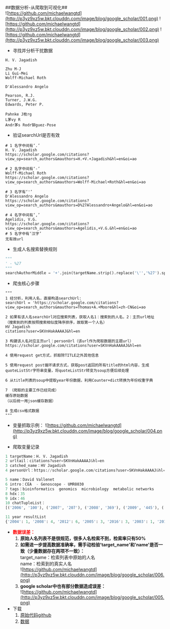﻿##数据分析-从爬取到可视化##
<br>
![https://github.com/michaelwangtd](http://p3yz9xz5w.bkt.clouddn.com/image/blog/google_scholar/001.png)
![https://github.com/michaelwangtd](http://p3yz9xz5w.bkt.clouddn.com/image/blog/google_scholar/002.png)
![https://github.com/michaelwangtd](http://p3yz9xz5w.bkt.clouddn.com/image/blog/google_scholar/003.png)

* 寻找并分析干扰数据
```
H. V. Jagadish

Zhu M-J
Li Gui-Mei
Wolff-Michael Roth

D'Alessandro Angelo

Pearson, R.J.
Turner, J.W.G.
Edwards, Peter P.

Pahnke J枚rg 
L茅vy R
Andr茅s Rodr铆guez-Pose
```

* 验证searchUrl是否有效
```
# 1 名字中间有‘.’ 
H. V. Jagadish
https://scholar.google.com/citations?view_op=search_authors&mauthors=H.+V.+Jagadish&hl=en&oi=ao

# 2 名字中间有‘-’
Wolff-Michael Roth
https://scholar.google.com/citations?view_op=search_authors&mauthors=Wolff-Michael+Roth&hl=en&oi=ao

# 3 名字有‘'’
D'Alessandro Angelo
https://scholar.google.com/citations?view_op=search_authors&mauthors=D%27Alessandro+Angelo&hl=en&oi=ao

# 4 名字中间有‘,’
Agelidis, V.G.
https://scholar.google.com/citations?view_op=search_authors&mauthors=Agelidis,+V.G.&hl=en&oi=ao
# 5 名字中有‘汉字’
无有效url
```

* 生成人名搜索替换规则
```python
"""
' - %27
"""
searchAuthorMiddle = '+'.join(targetName.strip().replace('\'','%27').split(' '))
```

* 爬虫核心步骤
```
"""
1 经分析，利用人名，直接构造searchUrl:
searchUrl = 'https://scholar.google.com/citations?view_op=search_authors&mauthors=Thomas+A.+Moore&hl=zh-CN&oi=ao

2 如果有该人名searchUrl对应搜索列表，获取人名1：搜索到的人名，2：主页url地址
（搜索到的列表按照搜索相似度降序排序，故取第一个人名）
HV Jagadish
citations?user=SKVnHakAAAAJ&hl=en

3 构建该人名对应主页url：personUrl（该url作为爬取数据的主题url）
https://scholar.google.com/citations?user=SKVnHakAAAAJ&hl=en

4 使用request get方式，抓取除TITLE之外其他信息

5 使用request post循环请求方式，获取post返回的所有title的html内容，生成quoteListStr字符串变量，将quoteListStr转变为soup方便后续处理

6 从title列表的soup中提取year年份数据，利用Counter+dict转换为年份权重字典

7 （爬取的主要工作已经完成）
缓存原始数据
（以后统一用json缓存数据）

8 生成csv格式数据
"""
```

* 变量抓取示例：
![https://github.com/michaelwangtd](http://p3yz9xz5w.bkt.clouddn.com/image/blog/google_scholar/004.png)


* 爬取变量记录
```python
1 targetName：H. V. Jagadish
2 urltail：citations?user=SKVnHakAAAAJ&hl=en
3 catched_name：HV Jagadish
4 personUrl：https://scholar.google.com/citations?user=SKVnHakAAAAJ&hl=en

5 name：David Vallenet
6 intro：CEA  - Genoscope - UMR8030
7 tags：bioinformatics  genomics  microbiology  metabolic networks
8 hdx：35
9 idx：46
10 chatTupleList：
[('2006', '100'), ('2007', '207'), ('2008', '369'), ('2009', '445'), ('2010', '553'), ('2011', '692'), ('2012', '715'), ('2013', '852'), ('2014', '842'), ('2015', '862'), ('2016', '803'), ('2017', '819'), ('2018', '176')]

11 year resultList
{'2004': 1, '2008': 4, '2012': 6, '2005': 3, '2016': 3, '2003': 1, '2013': 4, '2017': 8, '2014': 5, '2009': 7, '2015': 3, '2018': 2, '2007': 6, '2002': 1, '2010': 2, '2011': 8, '2006': 7}

```

* <font color='red'>**数据误差：**</font>
    1. **原始人名列表不是很规范，很多人名检索不到，检索率只有50%**
    2. **如需进一步提高数据准确率，需手动检验'target_name'和'name'是否一致（少量数据存在两项不一致）：**<br>target_name：检索列表中原始的人名<br>name：检索到的真实人名<br>![https://github.com/michaelwangtd](http://p3yz9xz5w.bkt.clouddn.com/image/blog/google_scholar/006.png)
    3. **google scholar中也有部分数据造成误差：**<br>![https://github.com/michaelwangtd](http://p3yz9xz5w.bkt.clouddn.com/image/blog/google_scholar/005.png)
* 下载<br>
    1. [原始代码github](https://github.com/michaelwangtd/out-food/tree/master/spiderAcademicStatistics)
    2. [数据](https://pan.baidu.com/s/160_ABEiAShDxVXyLZ1JHvQ)
